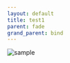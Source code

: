 ```yaml
---
layout: default
title: test1
parent: fade
grand_parent: bind
---
```


![sample](/valo-st-point/image/valorant_sample.png)